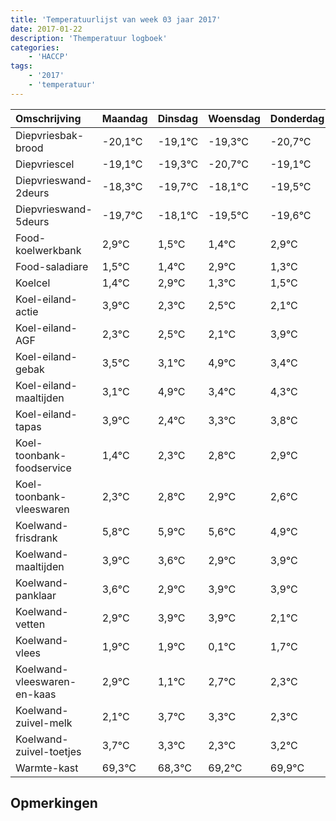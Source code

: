 ```yaml
---
title: 'Temperatuurlijst van week 03 jaar 2017'
date: 2017-01-22
description: 'Themperatuur logboek'
categories:
    - 'HACCP'
tags:
    - '2017'
    - 'temperatuur'
---
```

|Omschrijving|Maandag|Dinsdag|Woensdag|Donderdag|Vrijdag|Zaterdag|Zondag|
|:---|:---|:---|:---|:---|:---|:---|:---|
|Diepvriesbak-brood|-20,1°C|-19,1°C|-19,3°C|-20,7°C|-19,1°C|-20,5°C|-20,6°C|
|Diepvriescel|-19,1°C|-19,3°C|-20,7°C|-19,1°C|-20,5°C|-20,6°C|-19,1°C|
|Diepvrieswand-2deurs|-18,3°C|-19,7°C|-18,1°C|-19,5°C|-19,6°C|-18,1°C|-19,7°C|
|Diepvrieswand-5deurs|-19,7°C|-18,1°C|-19,5°C|-19,6°C|-18,1°C|-19,7°C|-19,5°C|
|Food-koelwerkbank|2,9°C|1,5°C|1,4°C|2,9°C|1,3°C|1,5°C|1,1°C|
|Food-saladiare|1,5°C|1,4°C|2,9°C|1,3°C|1,5°C|1,1°C|2,9°C|
|Koelcel|1,4°C|2,9°C|1,3°C|1,5°C|1,1°C|2,9°C|1,4°C|
|Koel-eiland-actie|3,9°C|2,3°C|2,5°C|2,1°C|3,9°C|2,4°C|3,3°C|
|Koel-eiland-AGF|2,3°C|2,5°C|2,1°C|3,9°C|2,4°C|3,3°C|3,8°C|
|Koel-eiland-gebak|3,5°C|3,1°C|4,9°C|3,4°C|4,3°C|4,8°C|4,9°C|
|Koel-eiland-maaltijden|3,1°C|4,9°C|3,4°C|4,3°C|4,8°C|4,9°C|4,6°C|
|Koel-eiland-tapas|3,9°C|2,4°C|3,3°C|3,8°C|3,9°C|3,6°C|2,9°C|
|Koel-toonbank-foodservice|1,4°C|2,3°C|2,8°C|2,9°C|2,6°C|1,9°C|2,9°C|
|Koel-toonbank-vleeswaren|2,3°C|2,8°C|2,9°C|2,6°C|1,9°C|2,9°C|2,9°C|
|Koelwand-frisdrank|5,8°C|5,9°C|5,6°C|4,9°C|5,9°C|5,9°C|4,1°C|
|Koelwand-maaltijden|3,9°C|3,6°C|2,9°C|3,9°C|3,9°C|2,1°C|3,7°C|
|Koelwand-panklaar|3,6°C|2,9°C|3,9°C|3,9°C|2,1°C|3,7°C|3,3°C|
|Koelwand-vetten|2,9°C|3,9°C|3,9°C|2,1°C|3,7°C|3,3°C|2,3°C|
|Koelwand-vlees|1,9°C|1,9°C|0,1°C|1,7°C|1,3°C|0,3°C|1,2°C|
|Koelwand-vleeswaren-en-kaas|2,9°C|1,1°C|2,7°C|2,3°C|1,3°C|2,2°C|2,9°C|
|Koelwand-zuivel-melk|2,1°C|3,7°C|3,3°C|2,3°C|3,2°C|3,9°C|2,2°C|
|Koelwand-zuivel-toetjes|3,7°C|3,3°C|2,3°C|3,2°C|3,9°C|2,2°C|2,4°C|
|Warmte-kast|69,3°C|68,3°C|69,2°C|69,9°C|68,2°C|68,4°C|68,4°C|

## Opmerkingen


